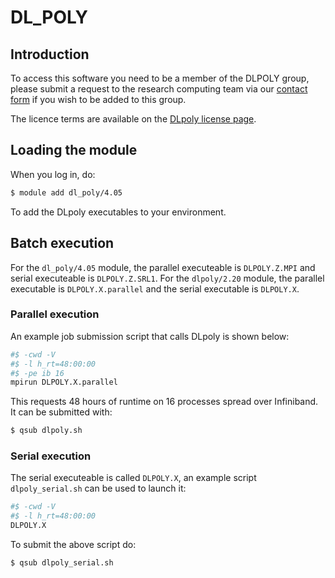 # DL_POLY

## Introduction

To access this software you need to be a member of the DLPOLY group, please submit a request to the research computing team via our [contact form](https://leeds.service-now.com/it?id=sc_cat_item&sys_id=7587b2530f675f00a82247ece1050eda) if you wish to be added to this group.

The licence terms are available on the [DLpoly license page](./dlpoly/license).

## Loading the module

When you log in, do:

```bash
$ module add dl_poly/4.05
```

To add the DLpoly executables to your environment.

## Batch execution

For the `dl_poly/4.05` module, the parallel executeable is `DLPOLY.Z.MPI` and serial executeable is `DLPOLY.Z.SRL1`.
For the `dlpoly/2.20` module, the parallel executable is `DLPOLY.X.parallel` and the serial executable is `DLPOLY.X`.

### Parallel execution

An example job submission script that calls DLpoly is shown below:

```bash
#$ -cwd -V
#$ -l h_rt=48:00:00
#$ -pe ib 16
mpirun DLPOLY.X.parallel
```

This requests 48 hours of runtime on 16 processes spread over Infiniband. It can be submitted with:

```bash
$ qsub dlpoly.sh
```

### Serial execution

The serial executeable is called `DLPOLY.X`, an example script `dlpoly_serial.sh` can be used to launch it:

```bash
#$ -cwd -V
#$ -l h_rt=48:00:00
DLPOLY.X
```

To submit the above script do:

```bash
$ qsub dlpoly_serial.sh
```
